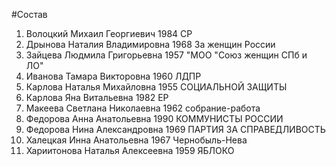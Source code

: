 #Состав
1. Волоцкий Михаил Георгиевич 1984 СР
2. Дрынова Наталия Владимировна 1968 За женщин России
3. Зайцева Людмила Григорьевна 1957 \"МОО \"Союз женщин СПб и ЛО\"
4. Иванова Тамара Викторовна 1960 ЛДПР
5. Карлова Наталья Михайловна 1955 СОЦИАЛЬНОЙ ЗАЩИТЫ
6. Карлова Яна Витальевна 1982 ЕР
7. Макеева Светлана Николаевна 1962 собрание-работа
8. Федорова Анна Анатольевна 1990 КОММУНИСТЫ РОССИИ
9. Федорова Нина Александровна 1969 ПАРТИЯ ЗА СПРАВЕДЛИВОСТЬ
10. Халецкая Инна Анатольевна 1967 Чернобыль-Нева
11. Хариитонова Наталья Алексеевна 1959 ЯБЛОКО
